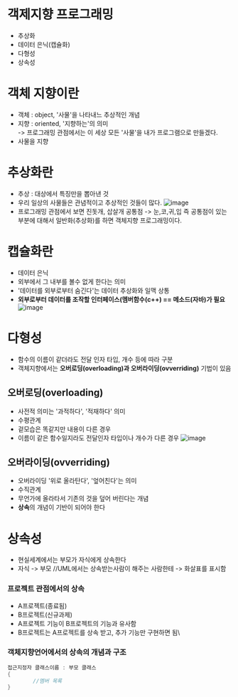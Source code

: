 # 객제지향 프로그래밍
- 추상화
- 데이터 은닉(캡슐화)
- 다형성
- 상속성

# 객체 지향이란
- 객체 : object, '사물'을 나타내느 추상적인 개념
- 지향 : oriented, '지향하는'의 의미 <br> -> 프로그래밍 관점에서는 이 세상 모든 '사물'을 내가 프로그램으로 만들겠다.
- 사물을 지향
 
# 추상화란
- 추상 : 대상에서 특징만을 뽑아낸 것
- 우리 일상의 사물들은 관념적이고 추상적인 것들이 많다.
![image](https://user-images.githubusercontent.com/82345970/160566073-32d84ab5-9967-4ef0-8d25-9278d6c695c1.png)
- 프로그래밍 관점에서 보면 진돗개, 삽살개 공통점 -> 눈,코,귀,입 즉 공통점이 있는 부분에 대해서 일반화(추상화)를 하면 객체지향 프로그래밍이다.

# 캡슐화란
- 데이터 은닉
- 외부에서 그 내부를 볼수 없게 한다는 의미
- '데이터를 외부로부터 숨긴다'는 데이터 추상화와 일맥 상통
- **외부로부터 데이터를 조작할 인터페이스(멤버함수(c++) == 메소드(자바)가 필요**
![image](https://user-images.githubusercontent.com/82345970/160569551-7d31e53c-c6c3-4cca-96d5-ef25f1ee2b82.png)

# 다형성
- 함수의 이름이 같더라도 전달 인자 타입, 개수 등에 따라 구분
- 객체지향에서는 **오버로딩(overloading)과 오버라이딩(ovverriding)** 기법이 있음

## 오버로딩(overloading)
- 사전적 의미는 '과적하다', '적재하다' 의미
- 수평관계
- 겉모습은 똑같지만 내용이 다른 경우
- 이름이 같은 함수일지라도 전달인자 타입이나 개수가 다른 경우
![image](https://user-images.githubusercontent.com/82345970/160730384-10f9fea3-f8fc-4923-a4d9-a16bc705f89d.png)

## 오버라이딩(ovverriding)
- 오버라이딩 '위로 올라탄다', '엎어친다'는 의미
- 수직관계
- 무언가에 올라타서 기존의 것을 덮어 버린다는 개념
- **상속**의 개념이 기반이 되어야 한다

# 상속성
- 현실세계에서는 부모가 자식에게 상속한다
- 자식 -> 부모 //UML에서는 상속받는사람이 해주는 사람한테 -> 화살표를 표시함
### 프로젝트 관점에서의 상속
- A프로젝트(종료됨)
- B프로젝트(신규과제)
- A프로젝트 기능이 B프로젝트의 기능과 유사함
- B프로젝트는 A프로젝트를 상속 받고, 추가 기능만 구현하면 됨\

### 객체지향언어에서의 상속의 개념과 구조

```c 
접근지정자 클래스이름 : 부모 클래스
{
        //멤버 목록
}
```
